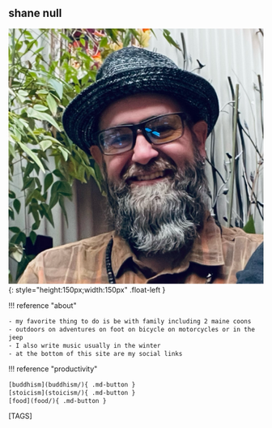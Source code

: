 
## shane null

![shane null](images/shane0.png){: style="height:150px;width:150px" .float-left }

!!! reference "about"

    - my favorite thing to do is be with family including 2 maine coons
    - outdoors on adventures on foot on bicycle on motorcycles or in the jeep
    - I also write music usually in the winter
    - at the bottom of this site are my social links 


!!! reference "productivity"

    [buddhism](buddhism/){ .md-button } 
    [stoicism](stoicism/){ .md-button }
    [food](food/){ .md-button } 


[TAGS]
